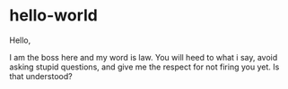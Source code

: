 hello-world
===========

Hello,

I am the boss here and my word is law. You will heed to what i say, avoid asking stupid questions, and give me the respect for not firing you yet. Is that understood?
